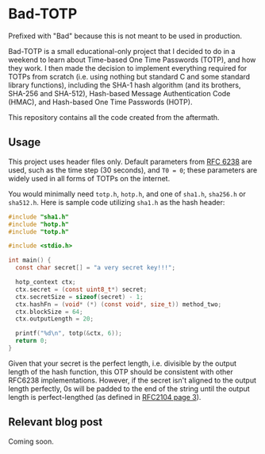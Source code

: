 # Bad-TOTP

Prefixed with "Bad" because this is not meant to be used in production.

Bad-TOTP is a small educational-only project that I decided to do in a weekend to learn about Time-based One Time Passwords (TOTP), and how they work. I then made the decision to implement everything required for TOTPs from scratch (i.e. using nothing but standard C and some standard library functions), including the SHA-1 hash algorithm (and its brothers, SHA-256 and SHA-512), Hash-based Message Authentication Code (HMAC), and Hash-based One Time Passwords (HOTP).

This repository contains all the code created from the aftermath.

## Usage

This project uses header files only. Default parameters from [RFC 6238](https://tools.ietf.org/html/rfc6238) are used, such as the time step (30 seconds), and `T0 = 0`; these parameters are widely used in all forms of TOTPs on the internet. 

You would minimally need `totp.h`, `hotp.h`, and one of `sha1.h`, `sha256.h` or `sha512.h`. Here is sample code utilizing `sha1.h` as the hash header:

```c
#include "sha1.h"
#include "hotp.h"
#include "totp.h"

#include <stdio.h>

int main() {
  const char secret[] = "a very secret key!!!";

  hotp_context ctx;
  ctx.secret = (const uint8_t*) secret;
  ctx.secretSize = sizeof(secret) - 1;
  ctx.hashFn = (void* (*) (const void*, size_t)) method_two;
  ctx.blockSize = 64;
  ctx.outputLength = 20;

  printf("%d\n", totp(&ctx, 6));
  return 0;
}
```

Given that your secret is the perfect length, i.e. divisible by the output length of the hash function, this OTP should be consistent with other RFC6238 implementations. However, if the secret isn't aligned to the output length perfectly, 0s will be padded to the end of the string until the output length is perfect-lengthed (as defined in [RFC2104 page 3](https://tools.ietf.org/html/rfc2104#page-3)).

## Relevant blog post

Coming soon.
